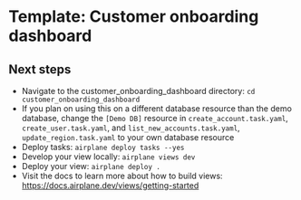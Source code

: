 # Template: Customer onboarding dashboard

## Next steps
- Navigate to the customer_onboarding_dashboard directory: `cd customer_onboarding_dashboard`
- If you plan on using this on a different database resource than the demo database, change the `[Demo DB]`  resource in `create_account.task.yaml`, `create_user.task.yaml`, and `list_new_accounts.task.yaml`, `update_region.task.yaml` to your own database resource
- Deploy tasks: `airplane deploy tasks --yes`
- Develop your view locally: `airplane views dev`
- Deploy your view: `airplane deploy .`
- Visit the docs to learn more about how to build views: https://docs.airplane.dev/views/getting-started
